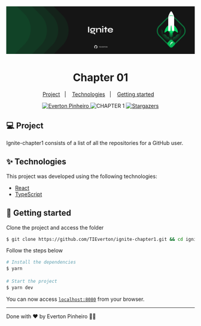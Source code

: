 <h1 align="center">
  <img alt="ignite" title="ignite" src=".github/background-git.png" />
</h1>
<h1 align="center">
  Chapter 01
</h1>
<p align="center">
  <a href="#-project">Project</a>&nbsp;&nbsp;&nbsp;|&nbsp;&nbsp;&nbsp;
  <a href="#-technologies">Technologies</a>&nbsp;&nbsp;&nbsp;|&nbsp;&nbsp;&nbsp;
  <a href="#-getting-started">Getting started</a>&nbsp;&nbsp;&nbsp;
</p>

<p align="center">
  <a href="https://www.linkedin.com/in/evertonpinheiroti">
    <img alt="Everton Pinheiro" src="https://img.shields.io/badge/-Everton Pinheiro-8257E5?style=flat&logo=Linkedin&logoColor=white" />
  </a>
  <img src="https://img.shields.io/static/v1?label=CHAPTER&message=01&color=8257E5&labelColor=000000" alt="CHAPTER 1" />
  <a href="https://github.com/TIEverton/ignite-chapter1/stargazers">
    <img alt="Stargazers" src="https://img.shields.io/github/stars/TIEverton/ignite-chapter1?color=8257E5&logo=github">
  </a>
</p>

## 💻 Project

Ignite-chapter1 consists of a list of all the repositories for a GitHub user.

## ✨ Technologies

This project was developed using the following technologies:

- [React](https://reactjs.org)
- [TypeScript](https://www.typescriptlang.org/)


## 🚀 Getting started

Clone the project and access the folder

```bash
$ git clone https://github.com/TIEverton/ignite-chapter1.git && cd ignite-chapter1
```

Follow the steps below

```bash
# Install the dependencies
$ yarn

# Start the project
$ yarn dev
```

You can now access [`localhost:8080`](http://localhost:8080) from your browser.

---

Done with ♥ by Everton Pinheiro 👋🏻 
